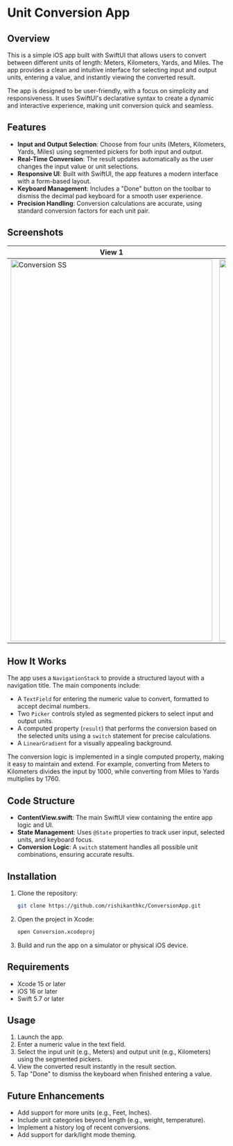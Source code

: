 # Unit Conversion App

## Overview
This is a simple iOS app built with SwiftUI that allows users to convert between different units of length: Meters, Kilometers, Yards, and Miles. The app provides a clean and intuitive interface for selecting input and output units, entering a value, and instantly viewing the converted result.

The app is designed to be user-friendly, with a focus on simplicity and responsiveness. It uses SwiftUI's declarative syntax to create a dynamic and interactive experience, making unit conversion quick and seamless.

## Features
- **Input and Output Selection**: Choose from four units (Meters, Kilometers, Yards, Miles) using segmented pickers for both input and output.
- **Real-Time Conversion**: The result updates automatically as the user changes the input value or unit selections.
- **Responsive UI**: Built with SwiftUI, the app features a modern interface with a form-based layout.
- **Keyboard Management**: Includes a "Done" button on the toolbar to dismiss the decimal pad keyboard for a smooth user experience.
- **Precision Handling**: Conversion calculations are accurate, using standard conversion factors for each unit pair.

## Screenshots
<div align="center">

| View 1 | View 2 |
|-------------------|-------------------|
| <img width="465" height="878" alt="Conversion SS" src="https://github.com/user-attachments/assets/c83c3ac1-dd48-49d6-a4af-2b2da185ab9a" /> | <img width="465" height="878" alt="Conversion SS 2" src="https://github.com/user-attachments/assets/5e302067-b832-4acf-9077-8121e7b0ba5a" /> |

</div>

## How It Works
The app uses a `NavigationStack` to provide a structured layout with a navigation title. The main components include:
- A `TextField` for entering the numeric value to convert, formatted to accept decimal numbers.
- Two `Picker` controls styled as segmented pickers to select input and output units.
- A computed property (`result`) that performs the conversion based on the selected units using a `switch` statement for precise calculations.
- A `LinearGradient` for a visually appealing background.

The conversion logic is implemented in a single computed property, making it easy to maintain and extend. For example, converting from Meters to Kilometers divides the input by 1000, while converting from Miles to Yards multiplies by 1760.

## Code Structure
- **ContentView.swift**: The main SwiftUI view containing the entire app logic and UI.
- **State Management**: Uses `@State` properties to track user input, selected units, and keyboard focus.
- **Conversion Logic**: A `switch` statement handles all possible unit combinations, ensuring accurate results.

## Installation
1. Clone the repository:
   ```bash
   git clone https://github.com/rishikanthkc/ConversionApp.git
   ```
2. Open the project in Xcode:
   ```bash
   open Conversion.xcodeproj
   ```
3. Build and run the app on a simulator or physical iOS device.

## Requirements
- Xcode 15 or later
- iOS 16 or later
- Swift 5.7 or later

## Usage
1. Launch the app.
2. Enter a numeric value in the text field.
3. Select the input unit (e.g., Meters) and output unit (e.g., Kilometers) using the segmented pickers.
4. View the converted result instantly in the result section.
5. Tap "Done" to dismiss the keyboard when finished entering a value.

## Future Enhancements
- Add support for more units (e.g., Feet, Inches).
- Include unit categories beyond length (e.g., weight, temperature).
- Implement a history log of recent conversions.
- Add support for dark/light mode theming.
